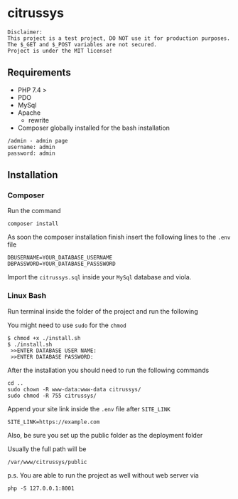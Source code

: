 # citrussys
```
Disclaimer:
This project is a test project, DO NOT use it for production purposes.
The $_GET and $_POST variables are not secured.
Project is under the MIT license!
```
## Requirements

- PHP 7.4 >
- PDO
- MySql
- Apache
  - rewrite
- Composer globally installed for the bash installation

```
/admin - admin page
username: admin
password: admin
```

## Installation


### Composer
Run the command
```shell
composer install
```
As soon the composer installation finish insert the following lines to the `.env` file 

```shell
DBUSERNAME=YOUR_DATABASE_USERNAME
DBPASSWORD=YOUR_DATABASE_PASSSWORD
```
Import the `citrussys.sql` inside your `MySql` database and viola. 

### Linux Bash

Run terminal inside the folder of the project and run the following 

You might need to use `sudo` for the `chmod` 

```shell
$ chmod +x ./install.sh
$ ./install.sh
 >>ENTER DATABASE USER NAME:
 >>ENTER DATABASE PASSWORD:
```


After the installation you should need to run the following commands
```shell
cd ..
sudo chown -R www-data:www-data citrussys/
sudo chmod -R 755 citrussys/
```

Append your site link inside the `.env` file after `SITE_LINK`

```shell
SITE_LINK=https://example.com
```

Also, be sure you set up the public folder as the deployment folder

Usually the full path will be
```shell
/var/www/citrussys/public
```

p.s.
You are able to run the project as well without web server via 
```shell
php -S 127.0.0.1:8001
```